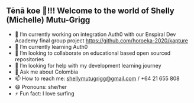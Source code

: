 ## Tēnā koe 👋!!! Welcome to the world of Shelly (Michelle) Mutu-Grigg 

- 🔭 I’m currently working on integration Auth0 with our Enspiral Dev Academy final group project https://github.com/horoeka-2020/kapture
- 🌱 I’m currently learning Auth0
- 👯 I’m looking to collaborate on educational based open sourced repositories
- 🤔 I’m looking for help with my development learning journey
- 💬 Ask me about Colombia
- 📫 How to reach me: shellymutugrigg@gmail.com / +64 21 655 808
- 😄 Pronouns: she/her
- ⚡ Fun fact: I love surfing
